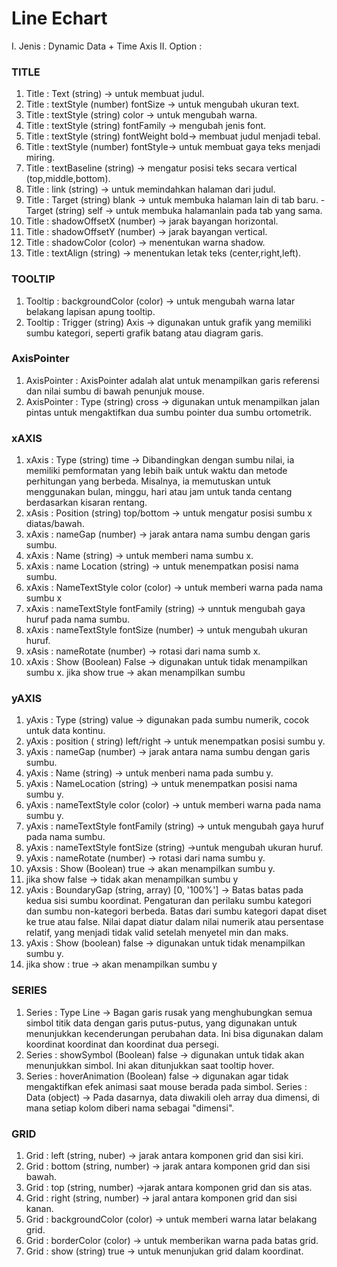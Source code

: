 # Line Echart

I. Jenis : Dynamic Data + Time Axis
II. Option : 

### **TITLE** ###
1.	Title : Text (string) -> untuk membuat judul.
2.	Title : textStyle (number) fontSize -> untuk mengubah ukuran text.
3.	Title : textStyle (string) color -> untuk mengubah warna.
4.	Title : textStyle (string) fontFamily -> mengubah jenis font.
5.	Title : textStyle (string) fontWeight bold-> membuat judul menjadi tebal.
6.	Title : textStyle (number) fontStyle-> untuk membuat gaya teks menjadi miring.
7.	Title : textBaseline (string) -> mengatur posisi teks secara vertical (top,middle,bottom).
8.	Title : link (string) -> untuk memindahkan halaman dari judul.
9.	Title : Target (string) blank -> untuk membuka halaman lain di tab baru.
            -Target (string) self -> untuk membuka halamanlain pada tab yang sama.
10.	Title : shadowOffsetX (number) -> jarak bayangan horizontal.
11.	Title : shadowOffsetY (number) -> jarak bayangan vertical.
12.	Title : shadowColor (color) -> menentukan warna shadow.
13.	Title : textAlign (string) -> menentukan letak teks (center,right,left).

### **TOOLTIP** ###
1.	Tooltip : backgroundColor (color) -> untuk mengubah warna latar belakang lapisan apung tooltip.
2.	Tooltip : Trigger (string) Axis -> digunakan untuk grafik yang memiliki sumbu kategori, seperti grafik batang atau diagram garis.

### **AxisPointer** ###
1.	AxisPointer : AxisPointer adalah alat untuk menampilkan garis referensi dan nilai sumbu di bawah penunjuk mouse. 
2.	AxisPointer : Type (string) cross ->  digunakan untuk  menampilkan jalan pintas untuk mengaktifkan dua sumbu pointer dua sumbu      ortometrik.

### **xAXIS** ###
1.	xAxis : Type (string) time -> Dibandingkan dengan sumbu nilai, ia memiliki pemformatan yang lebih baik untuk waktu dan metode perhitungan yang berbeda. Misalnya, ia memutuskan untuk menggunakan bulan, minggu, hari atau jam untuk tanda centang berdasarkan kisaran rentang.
2.	xAsis : Position (string) top/bottom -> untuk mengatur posisi sumbu x diatas/bawah.
3.	xAxis : nameGap (number) -> jarak antara nama sumbu dengan garis sumbu.
4.	xAxis : Name (string) -> untuk memberi nama sumbu x.
5.	xAxis : name Location (string) -> untuk menempatkan posisi nama sumbu.
6.	xAxis : NameTextStyle color (color)   ->  untuk memberi warna pada nama sumbu x
7.	xAxis : nameTextStyle fontFamily (string) -> unntuk mengubah gaya huruf pada nama sumbu.
8.	xAxis : nameTextStyle fontSize (number) -> untuk mengubah ukuran huruf.
9.	xAsis : nameRotate (number) -> rotasi dari nama sumb x.
10.	xAxis : Show (Boolean) False -> digunakan untuk tidak menampilkan sumbu x.
jika show true -> akan menampilkan sumbu 

### **yAXIS** ###
1.	yAxis : Type (string) value -> digunakan pada sumbu numerik, cocok untuk data kontinu.
2.	yAxis : position ( string) left/right -> untuk menempatkan posisi sumbu y.
3.	yAxis : nameGap (number) -> jarak antara nama sumbu dengan garis sumbu.
4.	yAxis : Name (string) -> untuk menberi nama pada sumbu y.
5.	yAxis : NameLocation (string) -> untuk menempatkan posisi nama sumbu y.
6.	yAxis : nameTextStyle color (color) -> untuk memberi warna pada nama sumbu y. 
7.	yAxis : nameTextStyle fontFamily (string) ->  untuk mengubah gaya huruf pada nama sumbu.
8.	yAxis : nameTextStyle fontSize (string) ->untuk mengubah ukuran huruf.
9.	yAxis : nameRotate (number) -> rotasi dari nama sumbu y.
10.	yAxsis : Show (Boolean) true -> akan menampilkan sumbu y.
11.	jika show false -> tidak akan menampilkan sumbu y
12.	yAxis : BoundaryGap (string, array) [0, '100%'] -> Batas batas pada kedua sisi sumbu koordinat. Pengaturan dan perilaku sumbu kategori dan sumbu non-kategori berbeda. Batas dari sumbu kategori dapat diset ke true atau false. Nilai dapat diatur dalam nilai numerik atau persentase relatif, yang menjadi tidak valid setelah menyetel min dan maks. 
13.	yAxis : Show (boolean) false -> digunakan untuk tidak menampilkan sumbu y. 
14.	jika show : true -> akan menampilkan sumbu y

### **SERIES** ###
1.	Series : Type Line -> Bagan garis rusak yang menghubungkan semua simbol titik data dengan garis putus-putus, yang digunakan untuk menunjukkan kecenderungan perubahan data. Ini bisa digunakan dalam koordinat koordinat dan koordinat dua persegi.
2.	Series : showSymbol (Boolean) false -> digunakan untuk  tidak akan menunjukkan simbol. Ini akan ditunjukkan saat tooltip hover.
3.	Series : hoverAnimation (Boolean) false -> digunakan agar tidak mengaktifkan efek animasi saat mouse berada pada simbol.
Series : Data (object) -> Pada dasarnya, data diwakili oleh array dua dimensi, di mana setiap kolom diberi nama sebagai "dimensi".

### **GRID** ###
1.	Grid : left (string, nuber) -> jarak antara komponen grid dan sisi kiri.
2.	Grid : bottom (string, number) -> jarak antara komponen grid dan sisi bawah.
3.	Grid : top (string, number) ->jarak antara komponen grid dan sis atas.
4.	Grid : right (string, number) -> jaral antara komponen grid dan sisi kanan.
5.	Grid : backgroundColor (color) -> untuk memberi warna latar belakang grid.
6.	Grid : borderColor (color) -> untuk memberikan warna pada batas grid.
7.	Grid : show (string) true -> untuk menunjukan grid dalam koordinat.

